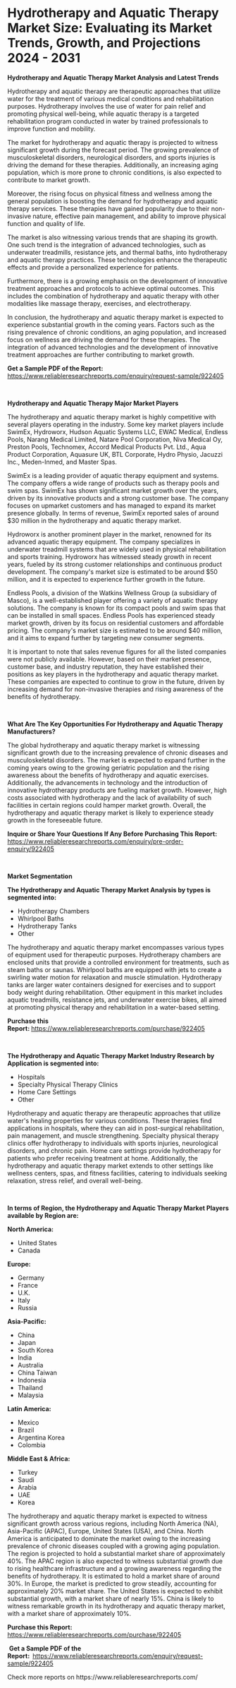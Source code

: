 <p><h1>Hydrotherapy and Aquatic Therapy Market Size: Evaluating its Market Trends, Growth, and Projections 2024 - 2031</h1></p><p><strong>Hydrotherapy and Aquatic Therapy Market Analysis and Latest Trends</strong></p>
<p><p>Hydrotherapy and aquatic therapy are therapeutic approaches that utilize water for the treatment of various medical conditions and rehabilitation purposes. Hydrotherapy involves the use of water for pain relief and promoting physical well-being, while aquatic therapy is a targeted rehabilitation program conducted in water by trained professionals to improve function and mobility.</p><p>The market for hydrotherapy and aquatic therapy is projected to witness significant growth during the forecast period. The growing prevalence of musculoskeletal disorders, neurological disorders, and sports injuries is driving the demand for these therapies. Additionally, an increasing aging population, which is more prone to chronic conditions, is also expected to contribute to market growth.</p><p>Moreover, the rising focus on physical fitness and wellness among the general population is boosting the demand for hydrotherapy and aquatic therapy services. These therapies have gained popularity due to their non-invasive nature, effective pain management, and ability to improve physical function and quality of life.</p><p>The market is also witnessing various trends that are shaping its growth. One such trend is the integration of advanced technologies, such as underwater treadmills, resistance jets, and thermal baths, into hydrotherapy and aquatic therapy practices. These technologies enhance the therapeutic effects and provide a personalized experience for patients.</p><p>Furthermore, there is a growing emphasis on the development of innovative treatment approaches and protocols to achieve optimal outcomes. This includes the combination of hydrotherapy and aquatic therapy with other modalities like massage therapy, exercises, and electrotherapy.</p><p>In conclusion, the hydrotherapy and aquatic therapy market is expected to experience substantial growth in the coming years. Factors such as the rising prevalence of chronic conditions, an aging population, and increased focus on wellness are driving the demand for these therapies. The integration of advanced technologies and the development of innovative treatment approaches are further contributing to market growth.</p></p>
<p><strong>Get a Sample PDF of the Report:&nbsp;</strong> <a href="https://www.reliableresearchreports.com/enquiry/request-sample/922405">https://www.reliableresearchreports.com/enquiry/request-sample/922405</a></p>
<p>&nbsp;</p>
<p><strong>Hydrotherapy and Aquatic Therapy Major Market Players</strong></p>
<p><p>The hydrotherapy and aquatic therapy market is highly competitive with several players operating in the industry. Some key market players include SwimEx, Hydroworx, Hudson Aquatic Systems LLC, EWAC Medical, Endless Pools, Narang Medical Limited, Natare Pool Corporation, Niva Medical Oy, Preston Pools, Technomex, Accord Medical Products Pvt. Ltd., Aqua Product Corporation, Aquasure UK, BTL Corporate, Hydro Physio, Jacuzzi Inc., Meden-Inmed, and Master Spas.</p><p>SwimEx is a leading provider of aquatic therapy equipment and systems. The company offers a wide range of products such as therapy pools and swim spas. SwimEx has shown significant market growth over the years, driven by its innovative products and a strong customer base. The company focuses on upmarket customers and has managed to expand its market presence globally. In terms of revenue, SwimEx reported sales of around $30 million in the hydrotherapy and aquatic therapy market.</p><p>Hydroworx is another prominent player in the market, renowned for its advanced aquatic therapy equipment. The company specializes in underwater treadmill systems that are widely used in physical rehabilitation and sports training. Hydroworx has witnessed steady growth in recent years, fueled by its strong customer relationships and continuous product development. The company's market size is estimated to be around $50 million, and it is expected to experience further growth in the future.</p><p>Endless Pools, a division of the Watkins Wellness Group (a subsidiary of Masco), is a well-established player offering a variety of aquatic therapy solutions. The company is known for its compact pools and swim spas that can be installed in small spaces. Endless Pools has experienced steady market growth, driven by its focus on residential customers and affordable pricing. The company's market size is estimated to be around $40 million, and it aims to expand further by targeting new consumer segments.</p><p>It is important to note that sales revenue figures for all the listed companies were not publicly available. However, based on their market presence, customer base, and industry reputation, they have established their positions as key players in the hydrotherapy and aquatic therapy market. These companies are expected to continue to grow in the future, driven by increasing demand for non-invasive therapies and rising awareness of the benefits of hydrotherapy.</p></p>
<p>&nbsp;</p>
<p><strong>What Are The Key Opportunities For Hydrotherapy and Aquatic Therapy Manufacturers?</strong></p>
<p><p>The global hydrotherapy and aquatic therapy market is witnessing significant growth due to the increasing prevalence of chronic diseases and musculoskeletal disorders. The market is expected to expand further in the coming years owing to the growing geriatric population and the rising awareness about the benefits of hydrotherapy and aquatic exercises. Additionally, the advancements in technology and the introduction of innovative hydrotherapy products are fueling market growth. However, high costs associated with hydrotherapy and the lack of availability of such facilities in certain regions could hamper market growth. Overall, the hydrotherapy and aquatic therapy market is likely to experience steady growth in the foreseeable future.</p></p>
<p><strong>Inquire or Share Your Questions If Any Before Purchasing This Report:</strong> <a href="https://www.reliableresearchreports.com/enquiry/pre-order-enquiry/922405">https://www.reliableresearchreports.com/enquiry/pre-order-enquiry/922405</a></p>
<p>&nbsp;</p>
<p><strong>Market Segmentation</strong></p>
<p><strong>The Hydrotherapy and Aquatic Therapy Market Analysis by types is segmented into:</strong></p>
<p><ul><li>Hydrotherapy Chambers</li><li>Whirlpool Baths</li><li>Hydrotherapy Tanks</li><li>Other</li></ul></p>
<p><p>The hydrotherapy and aquatic therapy market encompasses various types of equipment used for therapeutic purposes. Hydrotherapy chambers are enclosed units that provide a controlled environment for treatments, such as steam baths or saunas. Whirlpool baths are equipped with jets to create a swirling water motion for relaxation and muscle stimulation. Hydrotherapy tanks are larger water containers designed for exercises and to support body weight during rehabilitation. Other equipment in this market includes aquatic treadmills, resistance jets, and underwater exercise bikes, all aimed at promoting physical therapy and rehabilitation in a water-based setting.</p></p>
<p><strong>Purchase this Report:&nbsp;</strong><a href="https://www.reliableresearchreports.com/purchase/922405">https://www.reliableresearchreports.com/purchase/922405</a></p>
<p>&nbsp;</p>
<p><strong>The Hydrotherapy and Aquatic Therapy Market Industry Research by Application is segmented into:</strong></p>
<p><ul><li>Hospitals</li><li>Specialty Physical Therapy Clinics</li><li>Home Care Settings</li><li>Other</li></ul></p>
<p><p>Hydrotherapy and aquatic therapy are therapeutic approaches that utilize water's healing properties for various conditions. These therapies find applications in hospitals, where they can aid in post-surgical rehabilitation, pain management, and muscle strengthening. Specialty physical therapy clinics offer hydrotherapy to individuals with sports injuries, neurological disorders, and chronic pain. Home care settings provide hydrotherapy for patients who prefer receiving treatment at home. Additionally, the hydrotherapy and aquatic therapy market extends to other settings like wellness centers, spas, and fitness facilities, catering to individuals seeking relaxation, stress relief, and overall well-being.</p></p>
<p>&nbsp;</p>
<p><strong>In terms of Region, the Hydrotherapy and Aquatic Therapy Market Players available by Region are:</strong></p>
<p>
    <p> <strong> North America: </strong>
        <ul>
            <li>United States</li>
            <li>Canada</li>
        </ul>
        </p> 
    <p> <strong> Europe: </strong>
        <ul>
            <li>Germany</li>
            <li>France</li>
            <li>U.K.</li>
            <li>Italy</li>
            <li>Russia</li>
        </ul>
        </p> 
    <p> <strong> Asia-Pacific: </strong>
        <ul>
            <li>China</li>
            <li>Japan</li>
            <li>South Korea</li>
            <li>India</li>
            <li>Australia</li>
            <li>China Taiwan</li>
            <li>Indonesia</li>
            <li>Thailand</li>
            <li>Malaysia</li>
        </ul>
        </p> 
    <p> <strong> Latin America: </strong>
        <ul>
            <li>Mexico</li>
            <li>Brazil</li>
            <li>Argentina Korea</li>
            <li>Colombia</li>
        </ul>
        </p> 
    <p> <strong> Middle East & Africa: </strong>
        <ul>
            <li>Turkey</li>
            <li>Saudi</li>
            <li>Arabia</li>
            <li>UAE</li>
            <li>Korea</li>
        </ul>
    </p>
    </p>
<p><p>The hydrotherapy and aquatic therapy market is expected to witness significant growth across various regions, including North America (NA), Asia-Pacific (APAC), Europe, United States (USA), and China. North America is anticipated to dominate the market owing to the increasing prevalence of chronic diseases coupled with a growing aging population. The region is projected to hold a substantial market share of approximately 40%. The APAC region is also expected to witness substantial growth due to rising healthcare infrastructure and a growing awareness regarding the benefits of hydrotherapy. It is estimated to hold a market share of around 30%. In Europe, the market is predicted to grow steadily, accounting for approximately 20% market share. The United States is expected to exhibit substantial growth, with a market share of nearly 15%. China is likely to witness remarkable growth in its hydrotherapy and aquatic therapy market, with a market share of approximately 10%.</p></p>
<p><strong>Purchase this Report: </strong><a href="https://www.reliableresearchreports.com/purchase/922405">https://www.reliableresearchreports.com/purchase/922405</a></p>
<p>&nbsp;<strong>Get a Sample PDF of the Report:&nbsp;&nbsp;</strong><a href="https://www.reliableresearchreports.com/enquiry/request-sample/922405">https://www.reliableresearchreports.com/enquiry/request-sample/922405</a></p>
<p><strong></strong></p>
<p>Check more reports on https://www.reliableresearchreports.com/</p>